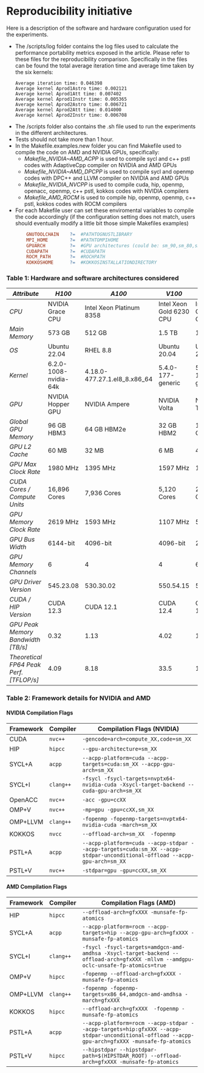 # Reproducibility initiative

Here is a description of the software and hardware configuration used for the experiments. 
- The /scripts/log folder contains the log files used to calculate the performance portability metrics exposed in the article. Please refer to these files for the reproducibility comparison. Specifically in the files can be found the total average iteration time and average time taken by the six kernels:
    ```text
    Average iteration time: 0.046398 
    Average kernel Aprod1Astro time: 0.002121 
    Average kernel Aprod1Att time: 0.007402 
    Average kernel Aprod1Instr time: 0.005365 
    Average kernel Aprod2Astro time: 0.006721 
    Average kernel Aprod2Att time: 0.014000 
    Average kernel Aprod2Instr time: 0.006708 
    ```
- The /scripts folder also contains the .sh file used to run the experiments in the different architectures. 
- Tests should not take more than 1 hour. 
- In the Makefile.examples.new folder you can find Makefile used to compile the code on AMD and NVIDIA GPUs, specifically:
    - *Makefile_NVIDIA~AMD_ACPP* is used to compile sycl and c++ pstl codes with AdaptiveCpp compiler on NVIDIA and AMD GPUs
    - *Makefile_NVIDIA~AMD_DPCPP*  is used to compile sycl and openmp codes with DPC++ and LLVM compiler on NVIDIA and AMD GPUs
    - *Makefile_NVIDIA_NVCPP*  is used to compile cuda, hip, openmp, openacc, openmp, c++ pstl, kokkos codes with NVIDIA compilers
    - *Makefile_AMD_ROCM* is used to compile  hip, openmp, openmp, c++ pstl, kokkos codes with ROCM compilers
- For each Makefile user can set these enviromental variables to compile the code accordingly (if the configuration setting does not match, users should eventually modify a little bit those simple Makefiles examples)
    ```Makefile
        GNUTOOLCHAIN	?=	#PATHTOGNUSTLIBRARY
        MPI_HOME		?=	#PATHTOMPIHOME
        GPUARCH			?=	#GPU architectures (could be: sm_90,sm_80,sm_75,sm_70,gfx90a,gfx908)
        CUDAPATH		?= 	#CUDAPATH
        ROCM_PATH		?= 	#ROCHPATH
        KOKKOSHOME		?= 	#KOKKOSINSTALLATIONDIRECTORY
    ```

### Table 1: Hardware and software architectures considered
 
| *Attribute*                            | *H100*                  | *A100*                      | *V100*                   | *T4*                     | *MI250X*                             |
|------------------------------------------|---------------------------|-------------------------------|----------------------------|----------------------------|----------------------------------------|
| *CPU*                                  | NVIDIA Grace CPU          | Intel Xeon Platinum 8358      | Intel Xeon Gold 6230 CPU   | Intel Xeon Gold 6230 CPU   | AMD EPYC 7A53 64-Core Processor        |
| *Main Memory*                          | 573 GB                    | 512 GB                        | 1.5 TB                     | 1.5 TB                     | 512GB                                  |
| *OS*                                   | Ubuntu 22.04              | RHEL 8.8                      | Ubuntu 20.04               | Ubuntu 20.04               | SUSE Linux Enterprise Server           |
| *Kernel*                               | 6.2.0-1008-nvidia-64k     | 4.18.0-477.27.1.el8_8.x86_64  | 5.4.0-177-generic          | 5.4.0-177-generic          | 5.14.21-150500.55.83_13.0.62-cray_shasta_c |
| *GPU*                                  | NVIDIA Hopper GPU         | NVIDIA Ampere                 | NVIDIA Volta               | NVIDIA Tesla               | AMD Instinct CDNA 2                    |
| *Global GPU Memory*                    | 96 GB HBM3                | 64 GB HBM2e                   | 32 GB HBM2                 | 16 GB GDDR6                | 64 GB HBM2e (per GCD)                  |
| *GPU L2 Cache*                         | 60 MB                     | 32 MB                         | 6 MB                       | 4 MB                       | 8 MB (per GCD)                         |
| *GPU Max Clock Rate*                   | 1980 MHz                  | 1395 MHz                      | 1597 MHz                   | 1590 MHz                   | 1700 MHz                               |
| *CUDA Cores / Compute Units*           | 16,896 Cores              | 7,936 Cores                   | 5,120 Cores                | 2,560 Cores                | 110 CU (per GCD)                       |
| *GPU Memory Clock Rate*                | 2619 MHz                  | 1593 MHz                      | 1107 MHz                   | 5001 MHz                   | 1593 MHz                               |
| *GPU Bus Width*                        | 6144-bit                  | 4096-bit                      | 4096-bit                   | 256-bit                    | 4096-bit                               |
| *GPU Memory Channels*                  | 6                         | 4                             | 4                          | 6                          | 4                                      |
| *GPU Driver Version*                   | 545.23.08                 | 530.30.02                     | 550.54.15                  | 550.54.15                  | ROCm 6.0.3                             |
| *CUDA / HIP Version*                   | CUDA 12.3                 | CUDA 12.1                     | CUDA 12.4                  | CUDA 12.4                  | HIP 6.0.32831-204d35d16                |
| *GPU Peak Memory Bandwidth [TB/s]*     | 0.32                      | 1.13                          | 4.02                       | 1.63                       | 1.60                                   |
| *Theoretical FP64 Peak Perf. [TFLOP/s]*| 4.09                      | 8.18                          | 33.5                       | 11.1                       | 23.9                                   |

### Table 2: Framework details for NVIDIA and AMD

#### NVIDIA Compilation Flags

| **Framework** | **Compiler** | **Compilation Flags (NVIDIA)** |
|---------------|--------------|---------------------------------|
| CUDA          | `nvc++`      | `-gencode=arch=compute_XX,code=sm_XX` |
| HIP           | `hipcc`      | `--gpu-architecture=sm_XX`     |
| SYCL+A        | `acpp`       | `--acpp-platform=cuda --acpp-targets=cuda:sm_XX --acpp-gpu-arch=sm_XX` |
| SYCL+I        | `clang++`    | `-fsycl -fsycl-targets=nvptx64-nvidia-cuda -Xsycl-target-backend --cuda-gpu-arch=sm_XX` |
| OpenACC       | `nvc++`      | `-acc -gpu=ccXX`               |
| OMP+V         | `nvc++`      | `-mp=gpu -gpu=ccXX,sm_XX`      |
| OMP+LLVM      | `clang++`    | `-fopenmp -fopenmp-targets=nvptx64-nvidia-cuda -march=sm_XX` |
| KOKKOS        | `nvcc`       | `--offload-arch=sm_XX  -fopenmp` |
| PSTL+A        | `acpp`       | `--acpp-platform=cuda --acpp-stdpar --acpp-targets=cuda:sm_XX --acpp-stdpar-unconditional-offload --acpp-gpu-arch=sm_XX` |
| PSTL+V        | `nvc++`      | `-stdpar=gpu -gpu=ccXX,sm_XX`  |

#### AMD Compilation Flags

| **Framework** | **Compiler** | **Compilation Flags (AMD)** |
|---------------|--------------|------------------------------|
| HIP           | `hipcc`      | `--offload-arch=gfxXXX -munsafe-fp-atomics` |
| SYCL+A        | `acpp`       | `--acpp-platform=rocm --acpp-targets=hip --acpp-gpu-arch=gfxXXX -munsafe-fp-atomics` |
| SYCL+I        | `clang++`    | `-fsycl -fsycl-targets=amdgcn-amd-amdhsa -Xsycl-target-backend --offload-arch=gfxXXX -mllvm --amdgpu-oclc-unsafe-fp-atomics=true` |
| OMP+V         | `hipcc`      | `-fopenmp --offload-arch=gfxXXX -munsafe-fp-atomics` |
| OMP+LLVM      | `clang++`    | `-fopenmp -fopenmp-targets=x86_64,amdgcn-amd-amdhsa -march=gfxXXX` |
| KOKKOS        | `hipcc`      | `--offload-arch=gfxXXX  -fopenmp -munsafe-fp-atomics` |
| PSTL+A        | `acpp`       | `--acpp-platform=rocm --acpp-stdpar --acpp-targets=hip:gfxXXX --acpp-stdpar-unconditional-offload --acpp-gpu-arch=gfxXXX -munsafe-fp-atomics` |
| PSTL+V        | `hipcc`      | `--hipstdpar --hipstdpar-path=$(HIPSTDAR_ROOT) --offload-arch=gfxXXX -munsafe-fp-atomics` |

